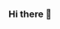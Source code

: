 ### Hi there 👋

<!--
**iheartcrypto/iHeartCrypto** is a ✨ _special_ ✨ repository because its `README.md` (this file) appears on your GitHub profile.
-
-
-   
- /$$ /$$   /$$                                 /$$      /$$$$$$                                  /$$              
-|__/| $$  | $$                                | $$     /$$__  $$                                | $$              
- /$$| $$  | $$  /$$$$$$   /$$$$$$   /$$$$$$  /$$$$$$  | $$  \__/  /$$$$$$  /$$   /$$  /$$$$$$  /$$$$$$    /$$$$$$ 
-| $$| $$$$$$$$ /$$__  $$ |____  $$ /$$__  $$|_  $$_/  | $$       /$$__  $$| $$  | $$ /$$__  $$|_  $$_/   /$$__  $$
-| $$| $$__  $$| $$$$$$$$  /$$$$$$$| $$  \__/  | $$    | $$      | $$  \__/| $$  | $$| $$  \ $$  | $$    | $$  \ $$
-| $$| $$  | $$| $$_____/ /$$__  $$| $$        | $$ /$$| $$    $$| $$      | $$  | $$| $$  | $$  | $$ /$$| $$  | $$
-| $$| $$  | $$|  $$$$$$$|  $$$$$$$| $$        |  $$$$/|  $$$$$$/| $$      |  $$$$$$$| $$$$$$$/  |  $$$$/|  $$$$$$/
-|__/|__/  |__/ \_______/ \_______/|__/         \___/   \______/ |__/       \____  $$| $$____/    \___/   \______/ 
-                                                                           /$$  | $$| $$                          
-                                                                          |  $$$$$$/| $$                          
-                                                                           \______/ |__/                          
-
-IHC/KCW is a new approach to cryptocurrency payments systems. 
-IHC/KCW seeks to collaborate with the gitHub community to develop 
-payment systems designed for the mass adoption of cryptocurrency. 
-User-friendly, approachable QR codes on retail placards, signage, 
-and even wearables such as buttons and even send-to QR codes printed
-on iconic apparel that essentially shouts shouts 
-"I Accept Crypto! - It's EASY! - TRY!"
-
- 🔭 I’m currently working on IHC/KCW Payments Systems + Interactive Apparel, 
- 🔭 ....+Retail-Signage &  placards. That says HEY! That looks friendly! 
- 🔭 ......."today will be my first time this "crypto" that
- 🔭 ............everyone is talking about, for the last few years.
- 
- 🌱 I’m currently learning LOTS!
-
- 👯 I’m looking to collaborate on what's possible to bring
- 👯 Crypto into mainstream adoption.
-
- 🤔 I’m looking for help with coding & logistics. 
- 🤔 And why git is calling my repo ^ "special" idk?
-
- 💬 Ask me about my German Shepherd/Belgian Malinois: 
- 💬 "Monkey" She Crazy AF. I <3 my "M.O.-dog."
-
- 📫 How to reach me: iHeartCrypto@gmail.com
- 😄 Pronouns: Any Will Do. #Thickskin #Progressive #tollerance & #understanding
- ⚡ Fun fact: I prefer to remain pseudo anonomous. I go by "oG" - full pseudo is [redacted] because:
- ⚡ Alter Egos are fun. Mysterious. Banksy, Satoshi. I <3 Weird. #keepcryptoweird.
- ⚡ANOTHER: "fun fact" i've spent decades as a professional artist - I started with a CC 
- ⚡proccessing machine that had to be plugged into a land line to "batch out" dayly sales.
- ⚡Then the portable CC machines "Eureka!" expensive, fragile for traveling salespersons like myself
- ⚡but it was a revolution. Not everyone on the street circuit had one - the hardware, monthly serice
- ⚡fees etc made them not 100% adopted by small & micro-business
-
-
-
-->
